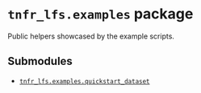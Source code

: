 # `tnfr_lfs.examples` package
Public helpers showcased by the example scripts.

## Submodules
- [`tnfr_lfs.examples.quickstart_dataset`](quickstart_dataset/index.md)

